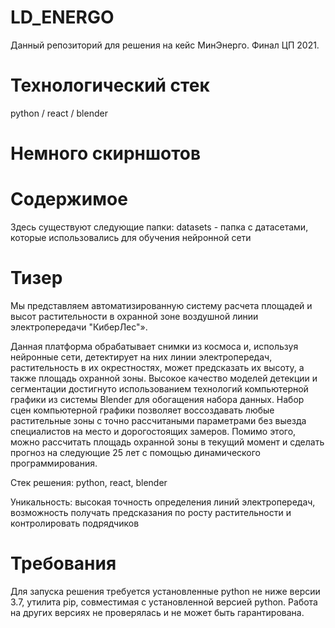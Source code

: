 # LD_ENERGO

Данный репозиторий для решения на кейс МинЭнерго. Финал ЦП 2021.

# Технологический стек
python / react / blender

# Немного скирншотов


# Содержимое

Здесь существуют следующие папки:
  datasets - папка с датасетами, которые использовались для обучения нейронной сети


# Тизер

Мы представляем автоматизированную систему расчета площадей и высот растительности в охранной зоне воздушной линии электропередачи "КиберЛес"».

Данная платформа обрабатывает снимки из космоса и, используя нейронные сети, детектирует на них линии электропередач, растительность в их окрестностях, может предсказать их высоту, а также площадь охранной зоны. Высокое качество моделей детекции и сегментации достигнуто использованием технологий компьютерной графики из системы Blender для обогащения набора данных. Набор сцен компьютерной графики позволяет воссоздавать любые растительные зоны с точно расcчитаными параметрами без выезда специалистов на место и дорогостоящих замеров. Помимо этого, можно рассчитать площадь охранной зоны в текущий момент и сделать прогноз на следующие 25 лет с помощью динамического программирования.

Стек решения: python, react, blender

Уникальность: высокая точность определения линий электропередач, возможность получать предсказания по росту растительности и контролировать подрядчиков

# Требования

Для запуска решения требуется установленные python не ниже версии 3.7, утилита pip, совместимая с установленной версией python. Работа на других версиях не проверялась и не может быть гарантирована.

